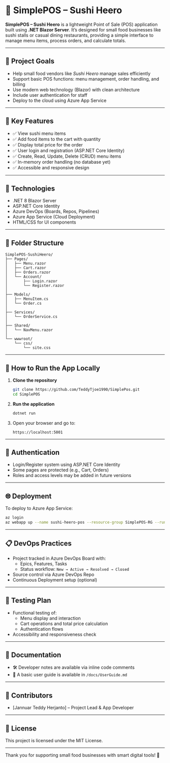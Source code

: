 
# 🍣 SimplePOS – Sushi Heero

**SimplePOS – Sushi Heero** is a lightweight Point of Sale (POS) application built using **.NET Blazor Server**. It’s designed for small food businesses like sushi stalls or casual dining restaurants, providing a simple interface to manage menu items, process orders, and calculate totals.

---

## 📌 Project Goals

- Help small food vendors like *Sushi Heero* manage sales efficiently
- Support basic POS functions: menu management, order handling, and billing
- Use modern web technology (Blazor) with clean architecture
- Include user authentication for staff
- Deploy to the cloud using Azure App Service

---

## 🚀 Key Features

- ✅ View sushi menu items
- ✅ Add food items to the cart with quantity
- ✅ Display total price for the order
- ✅ User login and registration (ASP.NET Core Identity)
- ✅ Create, Read, Update, Delete (CRUD) menu items
- ✅ In-memory order handling (no database yet)
- ✅ Accessible and responsive design

---

## 🧰 Technologies

- .NET 8 Blazor Server
- ASP.NET Core Identity
- Azure DevOps (Boards, Repos, Pipelines)
- Azure App Service (Cloud Deployment)
- HTML/CSS for UI components

---

## 📂 Folder Structure

```
SimplePOS-SushiHeero/
├── Pages/
│   ├── Menu.razor
│   ├── Cart.razor
│   ├── Orders.razor
│   └── Account/
│       ├── Login.razor
│       └── Register.razor
│
├── Models/
│   ├── MenuItem.cs
│   └── Order.cs
│
├── Services/
│   └── OrderService.cs
│
├── Shared/
│   └── NavMenu.razor
│
└── wwwroot/
    └── css/
        └── site.css
```

---

## 🏁 How to Run the App Locally

1. **Clone the repository**
   ```bash
   git clone https://github.com/TeddyTjoe1990/SimplePos.git
   cd SimplePOS
   ```

2. **Run the application**
   ```bash
   dotnet run
   ```

3. Open your browser and go to:
   ```
   https://localhost:5001
   ```

---

## 🔐 Authentication

- Login/Register system using ASP.NET Core Identity
- Some pages are protected (e.g., Cart, Orders)
- Roles and access levels may be added in future versions

---

## 🌐 Deployment

To deploy to Azure App Service:
```bash
az login
az webapp up --name sushi-heero-pos --resource-group SimplePOS-RG --runtime "DOTNET|8.0"
```

---

## 📋 DevOps Practices

- Project tracked in Azure DevOps Board with:
  - Epics, Features, Tasks
  - Status workflow: `New → Active → Resolved → Closed`
- Source control via Azure DevOps Repo
- Continuous Deployment setup (optional)

---

## 🧪 Testing Plan

- Functional testing of:
  - Menu display and interaction
  - Cart operations and total price calculation
  - Authentication flows
- Accessibility and responsiveness check

---

## 📘 Documentation

- 🛠️ Developer notes are available via inline code comments
- 📖 A basic user guide is available in `/docs/UserGuide.md`

---

## 👥 Contributors

- [Jannuar Teddy Herjanto] – Project Lead & App Developer

---

## 📃 License

This project is licensed under the MIT License.

---

Thank you for supporting small food businesses with smart digital tools! 🍣
